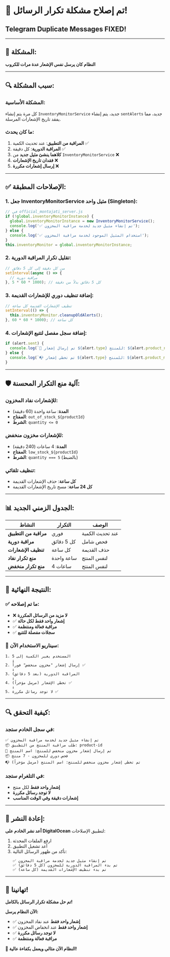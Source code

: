 # 🔧 تم إصلاح مشكلة تكرار الرسائل!
## Telegram Duplicate Messages FIXED!

---

## 🚨 **المشكلة:**
**النظام كان يرسل نفس الإشعار عدة مرات للكروب**

---

## 🔍 **سبب المشكلة:**

### **المشكلة الأساسية:**
كل مرة يتم إنشاء `InventoryMonitorService` جديد، يتم إنشاء `sentAlerts` جديد، مما يفقد تاريخ الإشعارات المرسلة.

### **ما كان يحدث:**
1. **المراقبة من التطبيق**: عند تحديث الكمية ✅
2. **المراقبة الدورية**: كل دقيقة ✅
3. **كلاهما ينشئ مثيل جديد** من `InventoryMonitorService` ❌
4. **فقدان تاريخ الإشعارات** ❌
5. **إرسال إشعارات مكررة** ❌

---

## ✅ **الإصلاحات المطبقة:**

### **1. جعل InventoryMonitorService مثيل واحد (Singleton):**
```javascript
// في official_montajati_server.js
if (!global.inventoryMonitorInstance) {
  global.inventoryMonitorInstance = new InventoryMonitorService();
  console.log('✅ تم إنشاء مثيل جديد لخدمة مراقبة المخزون');
} else {
  console.log('✅ استخدام المثيل الموجود لخدمة مراقبة المخزون');
}
this.inventoryMonitor = global.inventoryMonitorInstance;
```

### **2. تقليل تكرار المراقبة الدورية:**
```javascript
// من كل دقيقة إلى كل 5 دقائق
setInterval(async () => {
  // مراقبة دورية
}, 5 * 60 * 1000); // كل 5 دقائق بدلاً من دقيقة
```

### **3. إضافة تنظيف دوري للإشعارات القديمة:**
```javascript
// تنظيف الإشعارات القديمة كل ساعة
setInterval(() => {
  this.inventoryMonitor.cleanupOldAlerts();
}, 60 * 60 * 1000); // كل ساعة
```

### **4. إضافة سجل مفصل لتتبع الإشعارات:**
```javascript
if (alert.sent) {
  console.log(`📨 تم إرسال إشعار ${alert.type} للمنتج: ${alert.product_name}`);
} else {
  console.log(`📭 تم تخطي إشعار ${alert.type} للمنتج: ${alert.product_name} (مرسل مؤخراً)`);
}
```

---

## 🛡️ **آلية منع التكرار المحسنة:**

### **للإشعارات نفاد المخزون:**
- **المدة**: ساعة واحدة (60 دقيقة)
- **المفتاح**: `out_of_stock_${productId}`
- **الشرط**: `quantity <= 0`

### **للإشعارات مخزون منخفض:**
- **المدة**: 4 ساعات (240 دقيقة)
- **المفتاح**: `low_stock_${productId}`
- **الشرط**: `quantity === 5` (بالضبط)

### **تنظيف تلقائي:**
- **كل ساعة**: حذف الإشعارات القديمة
- **كل 24 ساعة**: مسح تاريخ الإشعارات القديمة

---

## 📊 **الجدول الزمني الجديد:**

| النشاط | التكرار | الوصف |
|---------|---------|--------|
| **مراقبة من التطبيق** | فوري | عند تحديث الكمية |
| **مراقبة دورية** | كل 5 دقائق | فحص شامل |
| **تنظيف الإشعارات** | كل ساعة | حذف القديمة |
| **منع تكرار نفاد** | ساعة واحدة | لنفس المنتج |
| **منع تكرار منخفض** | 4 ساعات | لنفس المنتج |

---

## 🎯 **النتيجة النهائية:**

### **✅ ما تم إصلاحه:**
- ❌ **لا مزيد من الرسائل المكررة**
- ✅ **إشعار واحد فقط لكل حالة**
- ✅ **مراقبة فعالة ومنتظمة**
- ✅ **سجلات مفصلة للتتبع**

### **📱 سيناريو الاستخدام الآن:**
```
1. المستخدم يغير الكمية إلى 5
   ↓
2. إرسال إشعار "مخزون منخفض" فوراً ✅
   ↓
3. المراقبة الدورية (بعد 5 دقائق)
   ↓
4. تخطي الإشعار (مرسل مؤخراً) ✅
   ↓
5. لا توجد رسائل مكررة ✅
```

---

## 🔍 **كيفية التحقق:**

### **في سجل الخادم ستجد:**
```
✅ تم إنشاء مثيل جديد لخدمة مراقبة المخزون
📦 طلب مراقبة المنتج من التطبيق: product-id
📨 تم إرسال إشعار مخزون منخفض للمنتج: اسم المنتج
📦 فحص دوري للمخزون - 7 منتج
📭 تم تخطي إشعار مخزون منخفض للمنتج: اسم المنتج (مرسل مؤخراً)
```

### **في التلغرام ستجد:**
- **إشعار واحد فقط** لكل منتج
- **لا توجد رسائل مكررة**
- **إشعارات دقيقة وفي الوقت المناسب**

---

## 🚀 **إعادة النشر:**

**أعد نشر الخادم على DigitalOcean** لتطبيق الإصلاحات:

1. ارفع الملفات المحدثة
2. أعد تشغيل التطبيق
3. تأكد من ظهور الرسائل التالية:
   ```
   ✅ تم إنشاء مثيل جديد لخدمة مراقبة المخزون
   ✅ تم بدء المراقبة الدورية للمخزون (كل 5 دقائق)
   ✅ تم بدء تنظيف الإشعارات القديمة (كل ساعة)
   ```

---

## 🎊 **تهانينا!**

**تم حل مشكلة تكرار الرسائل بالكامل!**

**الآن النظام يرسل:**
- ✅ **إشعار واحد فقط** عند نفاد المخزون
- ✅ **إشعار واحد فقط** عند انخفاض المخزون  
- ✅ **لا توجد رسائل مكررة**
- ✅ **مراقبة فعالة ومنتظمة**

**🎯 النظام الآن مثالي ويعمل بكفاءة عالية!**
